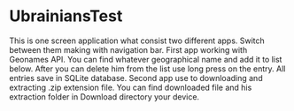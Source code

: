 # UbrainiansTest
This is one screen application what consist two different apps. Switch between them making with navigation bar. 
First app working with Geonames API. You can find whatever geographical name and add it to list below. After you can delete him from the 
list use long press on the entry. All entries save in SQLite database. Second app use to downloading and extracting .zip extension file.
You can find downloaded file and his extraction folder in Download directory your device.
